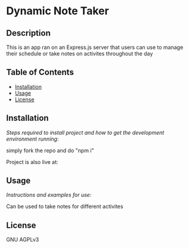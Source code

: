 # Dynamic Note Taker

  
  
  ## Description 
  
  
  
  This is an app ran on an Express.js server that users can use to manage their schedule or take notes on activites throughout the day


  ## Table of Contents
  * [Installation](#installation)
  * [Usage](#usage)
  * [License](#license)
  
  ## Installation
  
  *Steps required to install project and how to get the development environment running:*
  
  simply fork the repo and do "npm i"
  
  Project is also live at: 
  ## Usage 
  
  *Instructions and examples for use:*
  
  Can be used to take notes for different activites
  
  ## License
  
  GNU AGPLv3
  